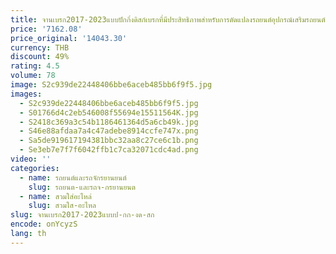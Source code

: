 ```yaml
---
title: จานเบรก2017-2023แบบปักกิ่งดิสก์เบรกที่มีประสิทธิภาพสำหรับการดัดแปลงรถยนต์อุปกรณ์เสริมรถยนต์
price: '7162.08'
price_original: '14043.30'
currency: THB
discount: 49%
rating: 4.5
volume: 78
image: S2c939de22448406bbe6aceb485bb6f9f5.jpg
images:
  - S2c939de22448406bbe6aceb485bb6f9f5.jpg
  - S01766d4c2eb546008f55694e15511564K.jpg
  - S2418c369a3c54b1186461364d5a6cb49k.jpg
  - S46e88afdaa7a4c47adebe8914ccfe747x.png
  - Sa5de919617194381bbc32aa8c27ce6c1b.png
  - Se3eb7e7f7f6042ffb1c7ca32071cdc4ad.png
video: ''
categories:
  - name: รถยนต์และรถจักรยานยนต์
    slug: รถยนต-และรถจ-กรยานยนต
  - name: สวมใส่อะไหล่
    slug: สวมใส-อะไหล
slug: จานเบรก2017-2023แบบป-กก-งด-สก
encode: onYcyzS
lang: th
---
```

  